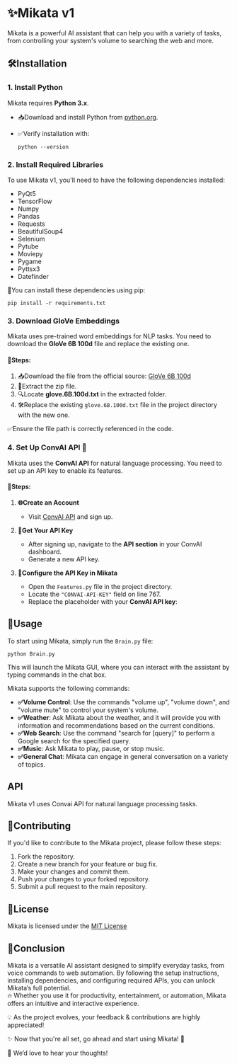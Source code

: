 # ✨Mikata v1

Mikata is a powerful AI assistant that can help you with a variety of tasks, from controlling your system's volume to searching the web and more.

## 🛠️Installation

### 1. Install Python  
Mikata requires **Python 3.x**.  

- 📥Download and install Python from [python.org](https://www.python.org/downloads/).
- ✅Verify installation with:

  ```
  python --version
  ```

### 2. Install Required Libraries
To use Mikata v1, you'll need to have the following dependencies installed:

- PyQt5
- TensorFlow
- Numpy
- Pandas
- Requests
- BeautifulSoup4
- Selenium
- Pytube
- Moviepy
- Pygame
- Pyttsx3
- Datefinder

📌You can install these dependencies using pip:

```
pip install -r requirements.txt
```
### 3. Download GloVe Embeddings  
Mikata uses pre-trained word embeddings for NLP tasks. You need to download the **GloVe 6B 100d** file and replace the existing one.  

#### 📌Steps:  
1. 📥Download the file from the official source:  [GloVe 6B 100d](https://nlp.stanford.edu/data/glove.6B.zip)  
2. 📂Extract the zip file.  
3. 🔍Locate **glove.6B.100d.txt** in the extracted folder.  
4. 🛠️Replace the existing `glove.6B.100d.txt` file in the project directory with the new one.  

✅Ensure the file path is correctly referenced in the code.  

### 4. Set Up ConvAI API 🧠
Mikata uses the **ConvAI API** for natural language processing. You need to set up an API key to enable its features.  

#### 📌Steps:  
1. **🌐Create an Account**  
   - Visit [ConvAI API](https://convai.com/) and sign up.  

2. **🔑Get Your API Key**  
   - After signing up, navigate to the **API section** in your ConvAI dashboard.  
   - Generate a new API key.  

3. **📝Configure the API Key in Mikata**  
   - Open the `Features.py` file in the project directory.  
   - Locate the `"CONVAI-API-KEY"` field on line 767.  
   - Replace the placeholder with your **ConvAI API key**:  

## 🚀Usage

To start using Mikata, simply run the `Brain.py` file:

```
python Brain.py
```

This will launch the Mikata GUI, where you can interact with the assistant by typing commands in the chat box.

Mikata supports the following commands:

- **✅Volume Control**: Use the commands "volume up", "volume down", and "volume mute" to control your system's volume.
- **✅Weather**: Ask Mikata about the weather, and it will provide you with information and recommendations based on the current conditions.
- **✅Web Search**: Use the command "search for [query]" to perform a Google search for the specified query.
- **✅Music**: Ask Mikata to play, pause, or stop music.
- **✅General Chat**: Mikata can engage in general conversation on a variety of topics.

## API

Mikata v1 uses Convai API for natural language processing tasks.


## 🤝Contributing

If you'd like to contribute to the Mikata project, please follow these steps:

1. Fork the repository.
2. Create a new branch for your feature or bug fix.
3. Make your changes and commit them.
4. Push your changes to your forked repository.
5. Submit a pull request to the main repository.

## 📜License

Mikata is licensed under the [MIT License](https://github.com/PiranavanR/MIKATA/blob/main/LICENSE)

## 🎯Conclusion  
Mikata is a versatile AI assistant designed to simplify everyday tasks, from voice commands to web automation. By following the setup instructions, installing dependencies, and configuring required APIs, you can unlock Mikata’s full potential.  
🔥 Whether you use it for productivity, entertainment, or automation, Mikata offers an intuitive and interactive experience.

💡 As the project evolves, your feedback & contributions are highly appreciated!

✨ Now that you're all set, go ahead and start using Mikata! 🚀

📩 We’d love to hear your thoughts!
